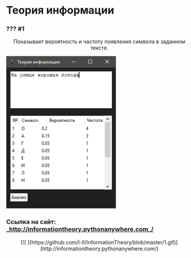 # Теория информации
### ??? #1
<p align="center">
Показывает вероятность и частоту появления символа в заданном тексте.

![ ](https://github.com/l-Il/InformationTheory/blob/master/1.png)
</p>


### Ссылка на сайт: _http://informationtheory.pythonanywhere.com_/
<p align="center">
[![ ](https://github.com/l-Il/InformationTheory/blob/master/1.gif)](http://informationtheory.pythonanywhere.com/)
</p>